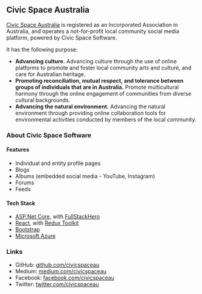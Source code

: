 ## Civic Space Australia

[Civic Space Australia](https://civicspace.au) is registered as an Incorporated Association in Australia, and operates a not-for-profit local community social media platform, powered by Civic Space Software.

It has the following purpose:

- **Advancing culture.** Advancing culture through the use of online platforms to promote and foster local community arts and culture, and care for Australian heritage.
- **Promoting reconciliation, mutual respect, and tolerance between groups of individuals that are in Australia.** Promote multicultural harmony through the online engagement of communities from diverse cultural backgrounds.
- **Advancing the natural environment.** Advancing the natural environment through providing online collaboration tools for environmental activities conducted by members of the local community.

### About Civic Space Software

#### Features

- Individual and entity profile pages
- Blogs
- Albums (embedded social media - YouTube, Instagram)
- Forums
- Feeds

#### Tech Stack

- [ASP.Net Core](https://docs.microsoft.com/en-us/aspnet/core/?view=aspnetcore-6.0), with [FullStackHero](https://fullstackhero.net/)
- [React](https://reactjs.org/), with [Redux Toolkit](https://redux-toolkit.js.org/)
- [Bootstrap](https://getbootstrap.com/)
- [Microsoft Azure](https://azure.microsoft.com/en-au/)

### Links

- GitHub: [github.com/civicspaceau](https://github.com/civicspaceau)
- Medium: [medium.com/civicspaceau](https://medium.com/@civicspaceau)
- Facebook: [facebook.com/civicspaceau](https://facebook.com/civicspaceau)
- Twitter: [twitter.com/civicspaceau](https://twitter.com/civicspaceau)

